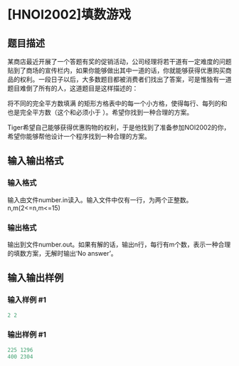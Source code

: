 # [HNOI2002]填数游戏

## 题目描述

某商店最近开展了一个答题有奖的促销活动，公司经理将若干道有一定难度的问题贴到了商场的宣传栏内，如果你能够做出其中一道的话，你就能够获得优惠购买商品的权利。一段日子以后，大多数题目都被消费者们找出了答案，可是惟独有一道题目难倒了所有的人，这道题目是这样描述的：

将不同的完全平方数填满 的矩形方格表中的每一个小方格，使得每行、每列的和也是完全平方数（这个和必须小于 ）。希望你找到一种合理的方案。

Tiger希望自己能够获得优惠购物的权利，于是他找到了准备参加NOI2002的你，希望你能够帮他设计一个程序找到一种合理的方案。

## 输入输出格式

### 输入格式

输入由文件number.in读入。输入文件中仅有一行，为两个正整数。n,m(2<=n,m<=15)

### 输出格式

输出到文件number.out。如果有解的话，输出n行，每行有m个数，表示一种合理的填数方案，无解时输出‘No answer’。

## 输入输出样例

### 输入样例 #1

```cpp
2 2
```


### 输出样例 #1

```cpp
225 1296
400 2304

```
